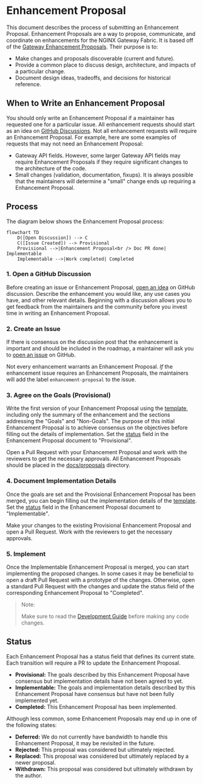 # Enhancement Proposal

This document describes the process of submitting an Enhancement Proposal. Enhancement Proposals are a way to propose,
communicate, and coordinate on enhancements for the NGINX Gateway Fabric. It is based off of
the [Gateway Enhancement Proposals][gep]. Their purpose is to:

- Make changes and proposals discoverable (current and future).
- Provide a common place to discuss design, architecture, and impacts of a particular change.
- Document design ideas, tradeoffs, and decisions for historical reference.

[gep]: https://github.com/kubernetes-sigs/gateway-api/blob/c8b54a05c850cd717eb852c4874c6c89d02a5ef8/geps/overview.md

## When to Write an Enhancement Proposal

You should only write an Enhancement Proposal if a maintainer has requested one for a particular issue. All enhancement
requests should start as an idea on [GitHub Discussions][discussion]. Not all enhancement requests will require an
Enhancement Proposal. For example, here are some examples of requests that may not need an Enhancement Proposal:

- Gateway API fields. However, some larger Gateway API fields may require Enhancement Proposals if they require
  significant changes to the architecture of the code.
- Small changes (validation, documentation, fixups). It is always possible that the maintainers will determine a "small"
  change ends up requiring a Enhancement Proposal.

[discussion]: https://github.com/nginxinc/nginx-gateway-fabric/discussions

## Process

The diagram below shows the Enhancement Proposal process:

```mermaid
flowchart TD
    D([Open Discussion]) --> C
    C([Issue Created]) --> Provisional
    Provisional -->|Enhancement Proposal<br /> Doc PR done| Implementable
    Implementable -->|Work completed| Completed
```

### 1. Open a GitHub Discussion

Before creating an issue or Enhancement Proposal, [open an idea][idea] on GitHub discussion. Describe the enhancement
you would like, any use cases you have, and other relevant details. Beginning with a discussion allows you to get
feedback from the maintainers and the community before you invest time in writing an Enhancement Proposal.

[idea]: https://github.com/nginxinc/nginx-gateway-fabric/discussions/new?category=ideas

### 2. Create an Issue

If there is consensus on the discussion post that the enhancement is important and should be included in the roadmap, a
maintainer will ask you to [open an issue][issue] on GitHub.

Not every enhancement warrants an Enhancement Proposal. _If_ the enhancement issue requires an Enhancement Proposals,
the maintainers will add the label `enhancement-proposal` to the issue.

[issue]: https://github.com/nginxinc/nginx-gateway-fabric/issues/new?assignees=&labels=proposal&projects=&template=enhancement.md&title=

### 3. Agree on the Goals (Provisional)

Write the first version of your Enhancement Proposal using the [template](/docs/proposals/template.md), including only
the summary of the enhancement and the sections addressing the "Goals" and "Non-Goals". The purpose of this initial
Enhancement Proposal is to achieve consensus on the objectives before filling out the details of implementation. Set the
[status](#status) field in the Enhancement Proposal document to "Provisional".

Open a Pull Request with your Enhancement Proposal and work with the reviewers to get the necessary approvals. All
Enhancement Proposals should be placed in the [docs/proposals](/docs/proposals) directory.

### 4. Document Implementation Details

Once the goals are set and the Provisional Enhancement Proposal has been merged, you can begin filling out the
implementation details of the [template](/docs/proposals/template.md). Set the [status](#status) field in the
Enhancement Proposal document to "Implementable".

Make your changes to the existing Provisional Enhancement Proposal and open a Pull Request. Work with the reviewers to
get the necessary approvals.

### 5. Implement

Once the Implementable Enhancement Proposal is merged, you can start implementing the proposed changes. In some cases it
may be beneficial to open a draft Pull Request with a prototype of the changes. Otherwise, open a standard Pull Request
with the changes and update the status field of the corresponding Enhancement Proposal to "Completed".

> Note:
>
> Make sure to read the [Development Guide](https://github.com/nginxinc/nginx-gateway-fabric/blob/main/CONTRIBUTING.md#development-guide)
> before making any code changes.

## Status

Each Enhancement Proposal has a status field that defines its current state. Each transition will require a PR to update
the Enhancement Proposal.

- **Provisional:** The goals described by this Enhancement Proposal have consensus but implementation details have not
  been agreed to yet.
- **Implementable:** The goals and implementation details described by this Enhancement Proposal have consensus but have
  not been fully implemented yet.
- **Completed:** This Enhancement Proposal has been implemented.

Although less common, some Enhancement Proposals may end up in one of the following states:

- **Deferred:** We do not currently have bandwidth to handle this Enhancement Proposal, it may be revisited in the
  future.
- **Rejected:** This proposal was considered but ultimately rejected.
- **Replaced:** This proposal was considered but ultimately replaced by a newer proposal.
- **Withdrawn:** This proposal was considered but ultimately withdrawn by the author.
